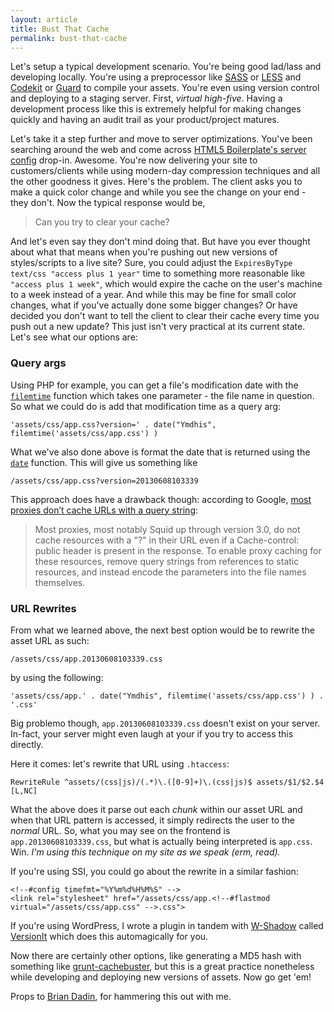 ```yaml
---
layout: article
title: Bust That Cache
permalink: bust-that-cache
---
```


Let's setup a typical development scenario. You're being good lad/lass and developing locally. You're using a preprocessor like [SASS](http://sass-lang.com) or [LESS](http://lesscss.org) and [Codekit](http://incident57.com/codekit/) or [Guard](https://github.com/guard/guard) to compile your assets. You're even using version control and deploying to a staging server. First, _virtual high-five_. Having a development process like this is extremely helpful for making changes quickly and having an audit trail as your product/project matures.

Let's take it a step further and move to server optimizations. You've been searching around the web and come across [HTML5 Boilerplate's server config](https://github.com/h5bp/server-configs) drop-in. Awesome. You're now delivering your site to customers/clients while using modern-day compression techniques and all the other goodness it gives. Here's the problem. The client asks you to make a quick color change and while you see the change on your end - they don't. Now the typical response would be,

> Can you try to clear your cache?

And let's even say they don't mind doing that. But have you ever thought about what that means when you're pushing out new versions of styles/scripts to a live site? Sure, you could adjust the `ExpiresByType text/css "access plus 1 year"` time to something more reasonable like `"access plus 1 week"`, which would expire the cache on the user's machine to a week instead of a year. And while this may be fine for small color changes, what if you've actually done some bigger changes? Or have decided you don't want to tell the client to clear their cache every time you push out a new update? This just isn't very practical at its current state. Let's see what our options are:

### Query args

Using PHP for example, you can get a file's modification date with the [`filemtime`](http://php.net/manual/en/function.filemtime.php) function which takes one parameter - the file name in question. So what we could do is add that modification time as a query arg:

    'assets/css/app.css?version=' . date("Ymdhis", filemtime('assets/css/app.css') )

What we've also done above is format the date that is returned using the [`date`](http://php.net/manual/en/function.date.php) function. This will give us something like

    /assets/css/app.css?version=20130608103339

This approach does have a drawback though: according to Google, [most proxies don’t cache URLs with a query string](https://developers.google.com/speed/docs/best-practices/caching?hl=sv#LeverageProxyCaching):

> Most proxies, most notably Squid up through version 3.0, do not cache resources with a "?" in their URL even if a Cache-control: public header is present in the response. To enable proxy caching for these resources, remove query strings from references to static resources, and instead encode the parameters into the file names themselves.

### URL Rewrites

From what we learned above, the next best option would be to rewrite the asset URL as such:

    /assets/css/app.20130608103339.css

by using the following:

    'assets/css/app.' . date("Ymdhis", filemtime('assets/css/app.css') ) . '.css'

Big problemo though, `app.20130608103339.css` doesn't exist on your server. In-fact, your server might even laugh at your if you try to access this directly.

Here it comes: let's rewrite that URL using `.htaccess`:

    RewriteRule ^assets/(css|js)/(.*)\.([0-9]+)\.(css|js)$ assets/$1/$2.$4 [L,NC]

What the above does it parse out each _chunk_ within our asset URL and when that URL pattern is accessed, it simply redirects the user to the _normal_ URL. So, what you may see on the frontend is `app.20130608103339.css`, but what is actually being interpreted is `app.css`. Win. _I'm using this technique on my site as we speak (erm, read)._

If you're using SSI, you could go about the rewrite in a similar fashion:

    <!--#config timefmt="%Y%m%d%H%M%S" -->
    <link rel="stylesheet" href="/assets/css/app.<!--#flastmod virtual="/assets/css/app.css" -->.css">

If you're using WordPress, I wrote a plugin in tandem with [W-Shadow](http://w-shadow.com) called [VersionIt](http://wordpress.org/plugins/versionit) which does this automagically for you.

Now there are certainly other options, like generating a MD5 hash with something like [grunt-cachebuster](https://github.com/felthy/grunt-cachebuster), but this is a great practice nonetheless while developing and deploying new versions of assets. Now go get 'em!

Props to [Brian Dadin](https://twitter.com/weezer311), for hammering this out with me.
